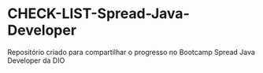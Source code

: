 # CHECK-LIST-Spread-Java-Developer
Repositório criado para compartilhar o progresso no Bootcamp Spread Java Developer da DIO

